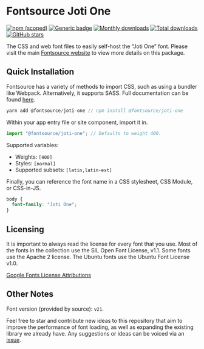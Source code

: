 # Fontsource Joti One

[![npm (scoped)](https://img.shields.io/npm/v/@fontsource/joti-one?color=brightgreen)](https://www.npmjs.com/package/@fontsource/joti-one) [![Generic badge](https://img.shields.io/badge/fontsource-passing-brightgreen)](https://github.com/fontsource/fontsource) [![Monthly downloads](https://badgen.net/npm/dm/@fontsource/joti-one)](https://github.com/fontsource/fontsource) [![Total downloads](https://badgen.net/npm/dt/@fontsource/joti-one)](https://github.com/fontsource/fontsource) [![GitHub stars](https://img.shields.io/github/stars/fontsource/fontsource.svg?style=social&label=Star)](https://github.com/fontsource/fontsource/stargazers)

The CSS and web font files to easily self-host the “Joti One” font. Please visit the main [Fontsource website](https://fontsource.org/fonts/joti-one) to view more details on this package.

## Quick Installation

Fontsource has a variety of methods to import CSS, such as using a bundler like Webpack. Alternatively, it supports SASS. Full documentation can be found [here](https://fontsource.org/docs/introduction).

```javascript
yarn add @fontsource/joti-one // npm install @fontsource/joti-one
```

Within your app entry file or site component, import it in.

```javascript
import "@fontsource/joti-one"; // Defaults to weight 400.
```

Supported variables:

- Weights: `[400]`
- Styles: `[normal]`
- Supported subsets: `[latin,latin-ext]`

Finally, you can reference the font name in a CSS stylesheet, CSS Module, or CSS-in-JS.

```css
body {
  font-family: "Joti One";
}
```



## Licensing

It is important to always read the license for every font that you use.
Most of the fonts in the collection use the SIL Open Font License, v1.1. Some fonts use the Apache 2 license. The Ubuntu fonts use the Ubuntu Font License v1.0.

[Google Fonts License Attributions](https://fonts.google.com/attribution)

## Other Notes

Font version (provided by source): `v21`.

Feel free to star and contribute new ideas to this repository that aim to improve the performance of font loading, as well as expanding the existing library we already have. Any suggestions or ideas can be voiced via an [issue](https://github.com/fontsource/fontsource/issues).
